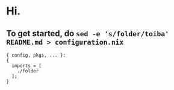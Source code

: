 # Hi.

## To get started, do `sed -e 's/folder/toiba' README.md > configuration.nix`

    { config, pkgs, ... }:
    {
      imports = [
        ./folder
      ];
    } 
